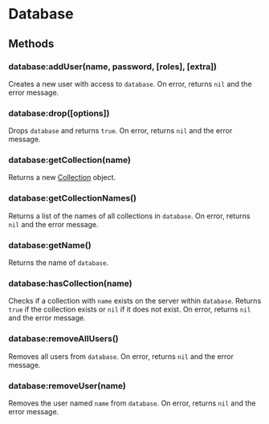 Database
========

Methods
-------

### database:addUser(name, password, [roles], [extra])
Creates a new user with access to `database`. On error, returns `nil` and the error message.

### database:drop([options])
Drops `database` and returns `true`. On error, returns `nil` and the error message.

### database:getCollection(name)
Returns a new [Collection] object.

### database:getCollectionNames()
Returns a list of the names of all collections in `database`. On error, returns `nil` and the error
message.

### database:getName()
Returns the name of `database`.

### database:hasCollection(name)
Checks if a collection with `name` exists on the server within `database`. Returns `true` if the
collection exists or `nil` if it does not exist. On error, returns `nil` and the error message.

### database:removeAllUsers()
Removes all users from `database`. On error, returns `nil` and the error message.

### database:removeUser(name)
Removes the user named `name` from `database`. On error, returns `nil` and the error message.


[Collection]: collection.md
